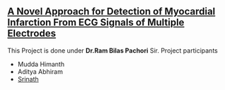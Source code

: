 ## [A Novel Approach for Detection of Myocardial Infarction From ECG Signals of Multiple Electrodes](https://www.researchgate.net/publication/330619974_A_Novel_Approach_for_Detection_of_Myocardial_Infarction_from_ECG_Signals_of_Multiple_Electrodes)

This Project is done under **Dr.Ram Bilas Pachori** Sir.
 Project participants <br />
- Mudda Himanth <br />
- Aditya Abhiram <br />
- [Srinath](https://github.com/srinath1999) <br />
